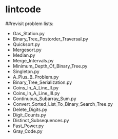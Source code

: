 # lintcode
##revisit problem lists:

* Gas_Station.py
* Binary_Tree_Postorder_Traversal.py
* Quicksort.py
* Mergesort.py
* Median.py
* Merge_Intervals.py
* Minimum_Depth_Of_Binary_Tree.py
* Singleton.py
* A_Plus_B_Problem.py
* Binary_Tree_Serialization.py
* Coins_In_A_Line_II.py
* Coins_In_A_Line_III.py
* Continuous_Subarray_Sum.py
* Convert_Sorted_List_To_Binary_Search_Tree.py
* Delete_Digits.py
* Digit_Counts.py
* Distinct_Subsequences.py
* Fast_Power.py
* Gray_Code.py

